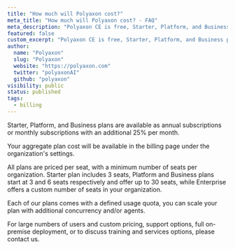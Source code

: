 ```yaml
---
title: "How much will Polyaxon cost?"
meta_title: "How much will Polyaxon cost? - FAQ"
meta_description: "Polyaxon CE is free, Starter, Platform, and Business plans are available as annual subscriptions or monthly subscriptions with an additional 25% per month."
featured: false
custom_excerpt: "Polyaxon CE is free, Starter, Platform, and Business plans are available as annual subscriptions or monthly subscriptions with an additional 25% per month."
author:
  name: "Polyaxon"
  slug: "Polyaxon"
  website: "https://polyaxon.com"
  twitter: "polyaxonAI"
  github: "polyaxon"
visibility: public
status: published
tags:
  - billing
---
```


Starter, Platform, and Business plans are available as annual subscriptions or monthly subscriptions with an additional 25% per month.

Your aggregate plan cost will be available in the billing page under the organization's settings.

All plans are priced per seat, with a minimum number of seats per organization. Starter plan includes 3 seats, Platform and Business plans start at 3 and 6 seats respectively and offer up to 30 seats, while Enterprise offers a custom number of seats in your organization.

Each of our plans comes with a defined usage quota, you can scale your plan with additional concurrency and/or agents.

For large numbers of users and custom pricing, support options, full on-premise deployment, or to discuss training and services options, please contact us.
